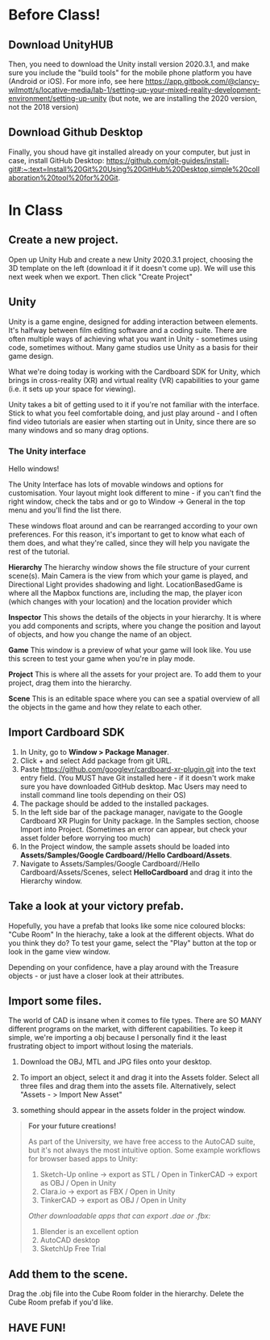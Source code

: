 
# Before Class!

## Download UnityHUB

Then, you need to download the Unity install version 2020.3.1, and make sure you include the "build tools" for the mobile phone platform you have (Android or iOS). For more info, see here https://app.gitbook.com/@clancy-wilmott/s/locative-media/lab-1/setting-up-your-mixed-reality-development-environment/setting-up-unity (but note, we are installing the 2020 version, not the 2018 version)

## Download Github Desktop

Finally, you shoud have git installed already on your computer, but just in case, install GitHub Desktop: https://github.com/git-guides/install-git#:~:text=Install%20Git%20Using%20GitHub%20Desktop,simple%20collaboration%20tool%20for%20Git.




# In Class

## Create a new project.
Open up Unity Hub and create a new Unity 2020.3.1 project, choosing the 3D template on the left (download it if it doesn't come up). We will use this next week when we export. Then click "Create Project"

## Unity

Unity is a game engine, designed for adding interaction between elements. It's halfway between film editing software and a coding suite. There are often multiple ways of achieving what you want in Unity - sometimes using code, sometimes without. Many game studios use Unity as a basis for their game design.

What we're doing today is working with the Cardboard SDK for Unity, which brings in cross-reality (XR) and virtual reality (VR) capabilities to your game (i.e. it sets up your space for viewing).

Unity takes a bit of getting used to it if you're not familiar with the interface. Stick to what you feel comfortable doing, and just play around - and I often find video tutorials are easier when starting out in Unity, since there are so many windows and so many drag options.

### The Unity interface

Hello windows!

The Unity Interface has lots of movable windows and options for customisation. Your layout might look different to mine - if you can't find the right window, check the tabs and or go to Window -> General in the top menu and you'll find the list there.

These windows float around and can be rearranged according to your own preferences. For this reason, it's important to get to know what each of them does, and what they're called, since they will help you navigate the rest of the tutorial.

**Hierarchy**
The hierarchy window shows the file structure of your current scene(s). Main Camera is the view from which your game is played, and Directional Light provides shadowing and light. LocationBasedGame is where all the Mapbox functions are, including the map, the player icon (which changes with your location) and the location provider which

**Inspector**
This shows the details of the objects in your hierarchy. It is where you add components and scripts, where you change the position and layout of objects, and how you change the name of an object.

**Game**
This window is a preview of what your game will look like. You use this screen to test your game when you're in play mode.

**Project**
This is where all the assets for your project are. To add them to your project, drag them into the hierarchy.

**Scene**
This is an editable space where you can see a spatial overview of all the objects in the game and how they relate to each other.


## Import Cardboard SDK

1. In Unity, go to **Window > Package Manager**.
2. Click + and select Add package from git URL.
3. Paste https://github.com/googlevr/cardboard-xr-plugin.git into the text entry field. (You MUST have Git installed here - if it doesn't work make sure you have downloaded GitHub desktop. Mac Users may need to install command line tools depending on their OS)
4. The package should be added to the installed packages.
5. In the left side bar of the package manager, navigate to the Google Cardboard XR Plugin for Unity package. In the Samples section, choose Import into Project. (Sometimes an error can appear, but check your asset folder before worrying too much)
6. In the Project window, the sample assets should be loaded into **Assets/Samples/Google Cardboard/<version>/Hello Cardboard/Assets**.
7. Navigate to Assets/Samples/Google Cardboard/<version>/Hello Cardboard/Assets/Scenes, select **HelloCardboard** and drag it into the Hierarchy window.

## Take a look at your victory prefab.

Hopefully, you have a prefab that looks like some nice coloured blocks: "Cube Room"
In the hierachy, take a look at the different objects. What do you think they do? To test your game, select the "Play" button at the top or look in the game view window.

Depending on your confidence, have a play around with the Treasure objects - or just have a closer look at their attributes.  


## Import some files.

The world of CAD is insane when it comes to file types. There are SO MANY different programs on the market, with different capabilities. To keep it simple, we're importing a obj because I personally find it the least frustrating object to import without losing the materials.

1. Download the OBJ, MTL and JPG files onto your desktop.

2. To import an object, select it and drag it into the Assets folder. Select all three files and drag them into the assets file. Alternatively, select "Assets - > Import New Asset"

3. something should appear in the assets folder in the project window.


> **For your future creations!**
>
> As part of the University, we have free access to the AutoCAD suite, but it's not always the most intuitive option. Some example workflows for browser based apps to Unity:
>
> 1. Sketch-Up online -> export as STL / Open in TinkerCAD -> export as OBJ / Open in Unity
> 2. Clara.io -> export as FBX / Open in Unity
> 3. TinkerCAD -> export as OBJ / Open in Unity
>
> *Other downloadable apps that can export .dae or .fbx:*
> 1. Blender is an excellent option
> 2. AutoCAD desktop
> 3. SketchUp Free Trial

## Add them to the scene.

Drag the .obj file into the Cube Room folder in the hierarchy. Delete the Cube Room prefab if you'd like.

## HAVE FUN!
